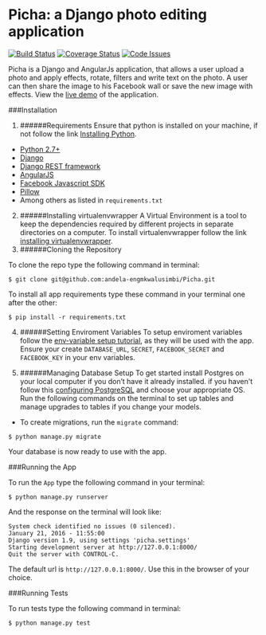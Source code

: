 # Picha: a Django photo editing application 
[![Build Status](https://travis-ci.org/andela-engmkwalusimbi/Picha.svg?branch=develop)](https://travis-ci.org/andela-engmkwalusimbi/Picha) [![Coverage Status](https://coveralls.io/repos/github/andela-engmkwalusimbi/Picha/badge.svg?branch=develop)](https://coveralls.io/github/andela-engmkwalusimbi/Picha?branch=develop) [![Code Issues](https://www.quantifiedcode.com/api/v1/project/a57180184fe445b982f1097b4b970bcb/snapshot/origin:develop:HEAD/badge.svg)](https://www.quantifiedcode.com/app/project/a57180184fe445b982f1097b4b970bcb?branch=origin%2Fdevelop)

Picha is a Django and AngularJs application, that allows a user upload a photo and apply effects, rotate, filters and write text on the photo. A user can then share the image to his Facebook wall or save the new image with effects. View the [live demo](https://pichaa.herokuapp.com/)  of the application.

###Installation
1. ######Requirements
 Ensure that python is installed on your machine, if not follow the link [Installing Python](https://www.python.org/downloads/).
 * [Python 2.7+](https://www.python.org/) 
 * [Django](https://www.djangoproject.com/)
 * [Django REST framework](http://www.django-rest-framework.org/)
 * [AngularJS](https://angularjs.org/)
 * [Facebook Javascript SDK](https://developers.facebook.com/docs/javascript)
 * [Pillow](http://pillow.readthedocs.org/)
 * Among others as listed in `requirements.txt`
 
2. ######Installing virtualenvwrapper
 A Virtual Environment is a tool to keep the dependencies required by different projects in separate directories on a computer.
 To install virtualenvwrapper follow the link [installing virtualenvwrapper](http://docs.python-guide.org/en/latest/dev/virtualenvs/).
3. ######Cloning the Repository

 To clone the repo type the following command in terminal:
 
 ```
 $ git clone git@github.com:andela-engmkwalusimbi/Picha.git
 ```
 
 To install all app requirements type these command in your terminal one after the other:
 
 ```
 $ pip install -r requirements.txt
 ```
 
4. ######Setting Enviroment Variables
 To setup enviroment variables follow the [env-variable setup tutorial](https://www.digitalocean.com/community/tutorials/how-to-read-and-set-environmental-and-shell-variables-on-a-linux-vps), as they will be used with the app.
 Ensure your create `DATABASE_URL`, `SECRET`, `FACEBOOK_SECRET` and `FACEBOOK_KEY` in your env variables.

5. ######Managing Database Setup
To get started install Postgres on your local computer if you don’t have it already installed. if you haven't follow this [configuring PostgreSQL](http://www.postgresql.org/download/) and choose your appropriate OS.
Run the following commands on the terminal to set up tables and manage upgrades to tables if you change your models.


 * To create migrations, run the `migrate` command:

 ```
 $ python manage.py migrate
 ```

Your database is now ready to use with the app.

###Running the App

To run the `App` type the following command in your terminal:

```
$ python manage.py runserver
```

And the response on the terminal will look like:

```
System check identified no issues (0 silenced).
January 21, 2016 - 11:55:00
Django version 1.9, using settings 'picha.settings'
Starting development server at http://127.0.0.1:8000/
Quit the server with CONTROL-C.
```

The default url is `http://127.0.0.1:8000/`. Use this in the browser of your choice.


###Running Tests

To run tests type the following command in terminal:

```
$ python manage.py test
```



